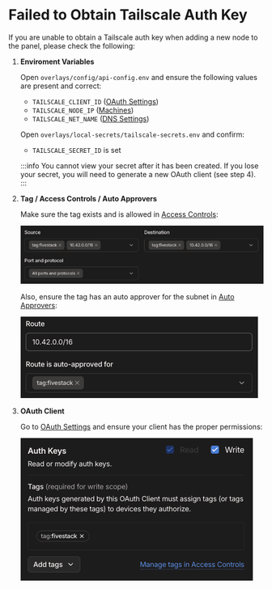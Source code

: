 # Failed to Obtain Tailscale Auth Key

If you are unable to obtain a Tailscale auth key when adding a new node to the panel, please check the following:

1. **Enviroment Variables**

   Open `overlays/config/api-config.env` and ensure the following values are present and correct:

   - `TAILSCALE_CLIENT_ID` ([OAuth Settings](https://login.tailscale.com/admin/settings/oauth))
   - `TAILSCALE_NODE_IP` ([Machines](https://login.tailscale.com))
   - `TAILSCALE_NET_NAME` ([DNS Settings](https://login.tailscale.com/admin/dns))

   Open `overlays/local-secrets/tailscale-secrets.env` and confirm:

   - `TAILSCALE_SECRET_ID` is set

   :::info
   You cannot view your secret after it has been created. If you lose your secret, you will need to generate a new OAuth client (see step 4).
   :::

2. **Tag / Access Controls / Auto Approvers**

   Make sure the tag exists and is allowed in [Access Controls](https://login.tailscale.com/admin/acls/visual/general-access-rules):

   ![Tag](./tag.png)

   Also, ensure the tag has an auto approver for the subnet in [Auto Approvers](https://login.tailscale.com/admin/acls/visual/auto-approvers):

   ![Auto Approvers](./auto-approvers.png)


4. **OAuth Client**

   Go to [OAuth Settings](https://login.tailscale.com/admin/settings/oauth) and ensure your client has the proper permissions:

   ![AuthKey](./auth-key.png)
